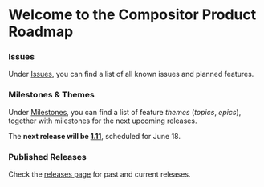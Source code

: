 # Welcome to the Compositor Product Roadmap
 
### Issues

Under [Issues](https://github.com/ktraunmueller/Compositor/issues), you can find a list of all known issues and planned features.

### Milestones & Themes

Under [Milestones](https://github.com/ktraunmueller/Compositor/milestones), you can find a list of feature _themes_ (_topics_, _epics_), together with milestones for the next upcoming releases. 

The **next release will be [1.11](https://github.com/ktraunmueller/Compositor/milestones)**, scheduled for June 18.

### Published Releases

Check the [releases page](https://github.com/ktraunmueller/Compositor/releases) for past and current releases.

